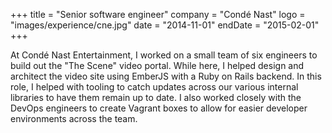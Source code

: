 +++
title = "Senior software engineer"
company = "Condé Nast"
logo = "images/experience/cne.jpg"
date = "2014-11-01"
endDate = "2015-02-01"
+++

At Condé Nast Entertainment, I worked on a small team of six engineers to build
out the "The Scene" video portal. While here, I helped design and architect the
video site using EmberJS with a Ruby on Rails backend. In this role, I helped
with tooling to catch updates across our various internal libraries to have them
remain up to date. I also worked closely with the DevOps engineers to create
Vagrant boxes to allow for easier developer environments across the team.
